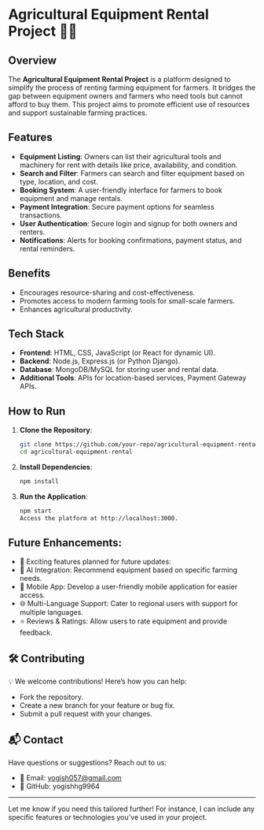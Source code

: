 # Agricultural Equipment Rental Project 🚜🌾

## Overview
The **Agricultural Equipment Rental Project** is a platform designed to simplify the process of renting farming equipment for farmers. It bridges the gap between equipment owners and farmers who need tools but cannot afford to buy them. This project aims to promote efficient use of resources and support sustainable farming practices.

## Features
- **Equipment Listing**: Owners can list their agricultural tools and machinery for rent with details like price, availability, and condition.
- **Search and Filter**: Farmers can search and filter equipment based on type, location, and cost.
- **Booking System**: A user-friendly interface for farmers to book equipment and manage rentals.
- **Payment Integration**: Secure payment options for seamless transactions.
- **User Authentication**: Secure login and signup for both owners and renters.
- **Notifications**: Alerts for booking confirmations, payment status, and rental reminders.

## Benefits
- Encourages resource-sharing and cost-effectiveness.
- Promotes access to modern farming tools for small-scale farmers.
- Enhances agricultural productivity.

## Tech Stack
- **Frontend**: HTML, CSS, JavaScript (or React for dynamic UI).
- **Backend**: Node.js, Express.js (or Python Django).
- **Database**: MongoDB/MySQL for storing user and rental data.
- **Additional Tools**: APIs for location-based services, Payment Gateway APIs.

## How to Run
1. **Clone the Repository**:
   ```bash
   git clone https://github.com/your-repo/agricultural-equipment-rental.git
   cd agricultural-equipment-rental
2. **Install Dependencies**:
   ```bash
   npm install

3. **Run the Application**:
    ```bash
    npm start
   Access the platform at http://localhost:3000.
## **Future Enhancements**:

- 🔮 Exciting features planned for future updates:
- 🤖 AI Integration: Recommend equipment based on specific farming needs.
- 📱 Mobile App: Develop a user-friendly mobile application for easier access.
- 🌐 Multi-Language Support: Cater to regional users with support for multiple languages.
- ⭐ Reviews & Ratings: Allow users to rate equipment and provide feedback.

## 🛠️ **Contributing**
💡 We welcome contributions! Here’s how you can help:

 - Fork the repository.
 - Create a new branch for your feature or bug fix.
 - Submit a pull request with your changes.
  
## 📬 Contact
Have questions or suggestions? Reach out to us:
- 📧 Email: yogish057@gmail.com
- 🐙 GitHub: yogishhg9964


---

Let me know if you need this tailored further! For instance, I can include any specific features or technologies you’ve used in your project.
